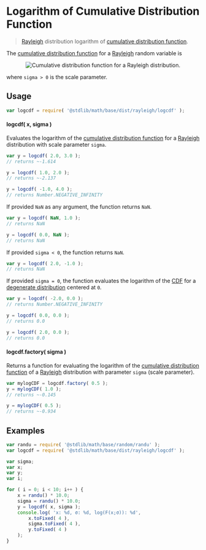 # Logarithm of Cumulative Distribution Function

> [Rayleigh][rayleigh-distribution] distribution logarithm of [cumulative distribution function][cdf].


<section class="intro">

The [cumulative distribution function][cdf] for a [Rayleigh][rayleigh-distribution] random variable is

<!-- <equation class="equation" label="eq:rayleigh_cdf" align="center" raw="F(x;\sigma) = \begin{cases}
0 &amp; \text{ for } x < 0 \\
1 - e^{-x^2/2\sigma^2} &amp; \text{ for } x \ge 0
\end{cases}" alt="Cumulative distribution function for a Rayleigh distribution."> -->

<div class="equation" align="center" data-raw-text="F(x;\sigma) = \begin{cases}
0 &amp; \text{ for } x < 0 \\
1 - e^{-x^2/2\sigma^2} &amp; \text{ for } x \ge 0
\end{cases}" data-equation="eq:rayleigh_cdf">
    <img src="" alt="Cumulative distribution function for a Rayleigh distribution.">
    <br>
</div>

<!-- </equation> -->

where `sigma > 0` is the scale parameter.

</section>

<!-- /.intro -->


<section class="usage">

## Usage

``` javascript
var logcdf = require( '@stdlib/math/base/dist/rayleigh/logcdf' );
```

#### logcdf( x, sigma )

Evaluates the logarithm of the [cumulative distribution function][cdf] for a [Rayleigh][rayleigh-distribution] distribution with scale parameter `sigma`.

``` javascript
var y = logcdf( 2.0, 3.0 );
// returns ~-1.614

y = logcdf( 1.0, 2.0 );
// returns ~-2.137

y = logcdf( -1.0, 4.0 );
// returns Number.NEGATIVE_INFINITY
```

If provided `NaN` as any argument, the function returns `NaN`.

``` javascript
var y = logcdf( NaN, 1.0 );
// returns NaN

y = logcdf( 0.0, NaN );
// returns NaN
```

If provided `sigma < 0`, the function returns `NaN`.

``` javascript
var y = logcdf( 2.0, -1.0 );
// returns NaN
```

If provided `sigma = 0`, the function evaluates the logarithm of the [CDF][cdf] for a [degenerate distribution][degenerate-distribution] centered at `0`.

``` javascript
var y = logcdf( -2.0, 0.0 );
// returns Number.NEGATIVE_INFINITY

y = logcdf( 0.0, 0.0 );
// returns 0.0

y = logcdf( 2.0, 0.0 );
// returns 0.0
```

#### logcdf.factory( sigma )

Returns a function for evaluating the logarithm of the [cumulative distribution function][cdf] of a [Rayleigh][rayleigh-distribution] distribution with parameter `sigma` (scale parameter).

``` javascript
var mylogCDF = logcdf.factory( 0.5 );
y = mylogCDF( 1.0 );
// returns ~-0.145

y = mylogCDF( 0.5 );
// returns ~-0.934
```

</section>

<!-- /.usage -->


<section class="examples">

## Examples

``` javascript
var randu = require( '@stdlib/math/base/random/randu' );
var logcdf = require( '@stdlib/math/base/dist/rayleigh/logcdf' );

var sigma;
var x;
var y;
var i;

for ( i = 0; i < 10; i++ ) {
    x = randu() * 10.0;
    sigma = randu() * 10.0;
    y = logcdf( x, sigma );
    console.log( 'x: %d, σ: %d, log(F(x;σ)): %d',
        x.toFixed( 4 ),
        sigma.toFixed( 4 ),
        y.toFixed( 4 )
    );
}
```

</section>

<!-- /.examples -->


<section class="links">

[degenerate-distribution]: https://en.wikipedia.org/wiki/Degenerate_distribution
[cdf]: https://en.wikipedia.org/wiki/Cumulative_distribution_function
[rayleigh-distribution]: https://en.wikipedia.org/wiki/Rayleigh_distribution

</section>

<!-- /.links -->
